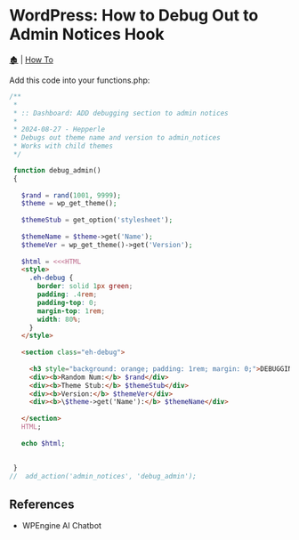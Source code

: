 # WordPress: How to Debug Out to Admin Notices Hook

[🏚️](../README.md) | [How To](/how-to/index.md)

Add this code into your functions.php:

```php
/**
 * 
 * :: Dashboard: ADD debugging section to admin notices 
 * 
 * 2024-08-27 - Hepperle
 * Debugs out theme name and version to admin_notices
 * Works with child themes
 */

 function debug_admin()
 {
 
   $rand = rand(1001, 9999);
   $theme = wp_get_theme();
   
   $themeStub = get_option('stylesheet');
   
   $themeName = $theme->get('Name');
   $themeVer = wp_get_theme()->get('Version');
   
   $html = <<<HTML
   <style>
     .eh-debug {
       border: solid 1px green;
       padding: .4rem;
       padding-top: 0;
       margin-top: 1rem;
       width: 80%;
     }
   </style>
   
   <section class="eh-debug">
   
     <h3 style="background: orange; padding: 1rem; margin: 0;">DEBUGGING...!</h3>
     <div><b>Random Num:</b> $rand</div>
     <div><b>Theme Stub:</b> $themeStub</div>
     <div><b>Version:</b> $themeVer</div>
     <div><b>\$theme->get('Name'):</b> $themeName</div>
   
   </section>
   HTML;
 
   echo $html;
 
 
 }
//  add_action('admin_notices', 'debug_admin');
```


## References

- WPEngine AI Chatbot